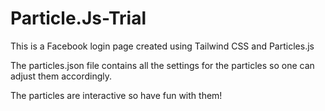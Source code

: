 # Particle.Js-Trial
This is a Facebook login page created using Tailwind CSS and Particles.js 

The particles.json file contains all the settings for the particles so one can adjust them accordingly.

The particles are interactive so have fun with them!
